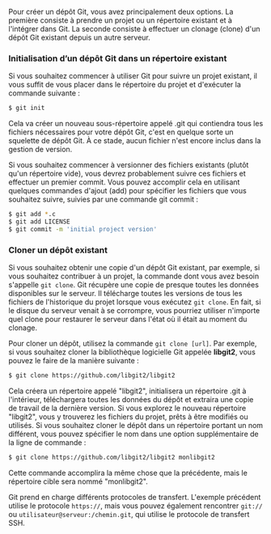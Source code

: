 Pour créer un dépôt Git, vous avez principalement deux options. La première consiste à prendre un projet ou un répertoire existant et à l'intégrer dans Git. La seconde consiste à effectuer un clonage (clone) d'un dépôt Git existant depuis un autre serveur.

### Initialisation d’un dépôt Git dans un répertoire existant

Si vous souhaitez commencer à utiliser Git pour suivre un projet existant, il vous suffit de vous placer dans le répertoire du projet et d'exécuter la commande suivante :

```bash
$ git init
```

Cela va créer un nouveau sous-répertoire appelé .git qui contiendra tous les fichiers nécessaires pour votre dépôt Git, c'est en quelque sorte un squelette de dépôt Git. À ce stade, aucun fichier n'est encore inclus dans la gestion de version.

Si vous souhaitez commencer à versionner des fichiers existants (plutôt qu'un répertoire vide), vous devrez probablement suivre ces fichiers et effectuer un premier commit. Vous pouvez accomplir cela en utilisant quelques commandes d'ajout (add) pour spécifier les fichiers que vous souhaitez suivre, suivies par une commande git commit :

```bash
$ git add *.c
$ git add LICENSE
$ git commit -m 'initial project version'
```

### Cloner un dépôt existant

Si vous souhaitez obtenir une copie d'un dépôt Git existant, par exemple, si vous souhaitez contribuer à un projet, la commande dont vous avez besoin s'appelle ```git clone```. Git récupère une copie de presque toutes les données disponibles sur le serveur. Il télécharge toutes les versions de tous les fichiers de l'historique du projet lorsque vous exécutez ```git clone```. En fait, si le disque du serveur venait à se corrompre, vous pourriez utiliser n'importe quel clone pour restaurer le serveur dans l'état où il était au moment du clonage.

Pour cloner un dépôt, utilisez la commande ```git clone [url]```. Par exemple, si vous souhaitez cloner la bibliothèque logicielle Git appelée **libgit2**, vous pouvez le faire de la manière suivante :

```bash
$ git clone https://github.com/libgit2/libgit2
```

Cela créera un répertoire appelé "libgit2", initialisera un répertoire .git à l'intérieur, téléchargera toutes les données du dépôt et extraira une copie de travail de la dernière version. Si vous explorez le nouveau répertoire "libgit2", vous y trouverez les fichiers du projet, prêts à être modifiés ou utilisés. Si vous souhaitez cloner le dépôt dans un répertoire portant un nom différent, vous pouvez spécifier le nom dans une option supplémentaire de la ligne de commande :

```bash
$ git clone https://github.com/libgit2/libgit2 monlibgit2
```

Cette commande accomplira la même chose que la précédente, mais le répertoire cible sera nommé "monlibgit2".

Git prend en charge différents protocoles de transfert. L'exemple précédent utilise le protocole ```https://```, mais vous pouvez également rencontrer ```git://``` ou ```utilisateur@serveur:/chemin.git```, qui utilise le protocole de transfert SSH.

